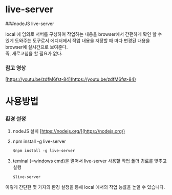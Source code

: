 # live-server
###nodeJS live-server

local 에 임의로 서버를 구성하여 작업하는 내용을 browser에서 간편하게 확인 할 수 있게 도와주는 도구로서 에디터에서 작업 내용을 저장할 때 마다 변경된 내용을 browser에 실시간으로 보여준다.<br>즉, 새로고침을 할 필요가 없다.

### 참고 영상
[https://youtu.be/zdfM6fst-84](https://youtu.be/zdfM6fst-84)


# 사용방법
### 환경 설정
01. nodeJS 설치
    [https://nodejs.org/](https://nodejs.org/)
    
02. npm install -g live-server
    ```
    $npm install -g live-server
    ```
   
03. teminal (=windows cmd)을 열어서 live-server 사용할 작업 폴더 경로를 맞추고 실행
    ```
    $live-server
    ```
    
이렇게 간단한 몇 가지의 환경 설정을 통해 local 에서의 작업 능률을 높일 수 있습니다.
